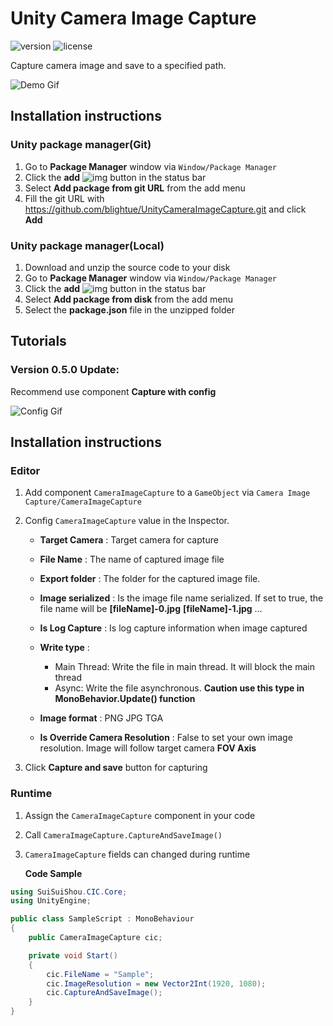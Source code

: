 # Unity Camera Image Capture

![version](https://badgen.net/badge/version/0.6.3/orange) ![license](https://badgen.net/github/license/blightue/unitycameraImagecapture)

Capture camera image and save to a specified path.

![Demo Gif](https://github.com/blightue/UnityCameraImageCapture/blob/main/Resource/Demo.gif)

## Installation instructions

### Unity package manager(Git)

1. Go to **Package Manager** window via `Window/Package Manager`
2. Click the **add** ![img](https://docs.unity3d.com/uploads/Main/iconAdd.png) button in the status bar
3. Select **Add package from git URL** from the add menu
4. Fill the git URL with https://github.com/blightue/UnityCameraImageCapture.git and click **Add**

### Unity package manager(Local)

1. Download and unzip the source code to your disk
2. Go to **Package Manager** window via `Window/Package Manager`
3. Click the **add** ![img](https://docs.unity3d.com/uploads/Main/iconAdd.png) button in the status bar
4. Select **Add package from disk** from the add menu
5. Select the **package.json** file in the unzipped folder

## Tutorials

### Version 0.5.0 Update: 

Recommend use component **Capture with config**

![Config Gif](https://github.com/blightue/UnityCameraImageCapture/blob/main/Resource/CaptureConfig.gif)

## Installation instructions

### Editor

1. Add component `CameraImageCapture` to a `GameObject` via `Camera Image Capture/CameraImageCapture`

2. Config `CameraImageCapture` value in the Inspector.

   - **Target Camera** : Target camera for capture
   - **File Name** : The name of captured image file
   - **Export folder** : The folder for the captured image file.
   - **Image serialized** : Is the image file name serialized. If set to true, the file name will be **[fileName]-0.jpg** **[fileName]-1.jpg** ...
   - **Is Log Capture** : Is log capture information when image captured
   - **Write type** :
     - Main Thread: Write the file in main thread. It will block the main thread
     - Async: Write the file asynchronous. **Caution use this type in MonoBehavior.Update() function**

   - **Image format** : PNG JPG TGA
   - **Is Override Camera Resolution** : False to set your own image resolution. Image will follow target camera **FOV Axis**

3. Click **Capture and save** button for capturing

### Runtime

1. Assign the `CameraImageCapture` component  in your code

2. Call `CameraImageCapture.CaptureAndSaveImage()` 

3. `CameraImageCapture` fields can changed during runtime

   **Code Sample**

```c#
using SuiSuiShou.CIC.Core;
using UnityEngine;

public class SampleScript : MonoBehaviour
{
    public CameraImageCapture cic;

    private void Start()
    {
        cic.FileName = "Sample";
        cic.ImageResolution = new Vector2Int(1920, 1080);
        cic.CaptureAndSaveImage();
    }
}
```

